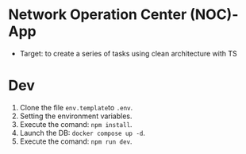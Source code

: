 # Network Operation Center (NOC)-App

- Target: to create a series of tasks using clean architecture with TS

# Dev
1. Clone the file ```env.template```to ```.env```.
2. Setting the environment variables.
3. Execute the comand: ```npm install```.
4. Launch the DB: ```docker compose up -d```.
5. Execute the comand: ```npm run dev```.